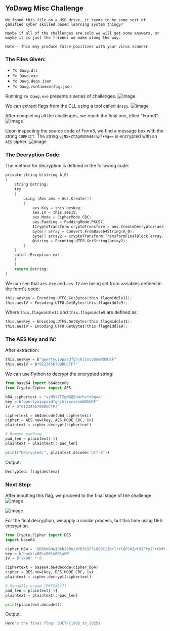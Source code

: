 ## YoDawg Misc Challenge

```
We found this file on a USB drive, it seems to be some sort of gamified cyber skilled based learning system thingy?

Maybe if all of the challenges are sold we will get some answers, or maybe it is just the friends we make along the way.

Note - This may produce false positives with your virus scanner.
```

### The Files Given:

* `Yo Dawg.dll`
* `Yo Dawg.exe`
* `Yo Dawg.deps.json`
* `Yo Dawg.runtimeconfig.json`

Running `Yo Dawg.exe` presents a series of challenges.
![image](https://github.com/vmbx/writeups/blob/main/2025/DownUnderCTF%202025/misc/YoDawg/images/yo1.png)

We can extract flags from the DLL using a tool called `dnspy`.
![image](https://github.com/vmbx/writeups/blob/main/2025/DownUnderCTF%202025/misc/YoDawg/images/yo2.png)

After completing all the challenges, we reach the final one, titled "Form3".
![image](https://github.com/vmbx/writeups/blob/main/2025/DownUnderCTF%202025/misc/YoDawg/images/yo3.png)

Upon inspecting the source code of Form3, we find a message box with the string `C0RR3CT`. The string `vjN5+ZTZgMGQ9d4rhzf+9g==` is encrypted with an `AES` cipher.
![image](https://github.com/vmbx/writeups/blob/main/2025/DownUnderCTF%202025/misc/YoDawg/images/yo4.png)

### The Decryption Code:

The method for decryption is defined in the following code:

```c
private string b(string A_0)
{
    string @string;
    try
    {
        using (Aes aes = Aes.Create())
        {
            aes.Key = this.aesKey;
            aes.IV = this.aesIV;
            aes.Mode = CipherMode.CBC;
            aes.Padding = PaddingMode.PKCS7;
            ICryptoTransform cryptoTransform = aes.CreateDecryptor(aes.Key, aes.IV);
            byte[] array = Convert.FromBase64String(A_0);
            byte[] array2 = cryptoTransform.TransformFinalBlock(array, 0, array.Length);
            @string = Encoding.UTF8.GetString(array2);
        }
    }
    catch (Exception ex)
    {
    }
    return @string;
}
```

We can see that `aes.Key` and `aes.IV` are being set from variables defined in the form's code:

```c
this.aesKey = Encoding.UTF8.GetBytes(this.flagmiddle11);
this.aesIV = Encoding.UTF8.GetBytes(this.flagmiddle9);
```

Where `this.flagmiddle11` and `this.flagmiddle9` are defined as:

```c
this.aesKey = Encoding.UTF8.GetBytes(this.flagmiddle11);
this.aesIV = Encoding.UTF8.GetBytes(this.flagmiddle9);
```

### The AES Key and IV:

After extraction:

```c
this.aesKey = b"qwertyuiopasdfghjklzxcvbnmNOSURF"
this.aesIV = b"0123456789DUCTF!"
```

We can use Python to decrypt the encrypted string:

```python
from base64 import b64decode
from Crypto.Cipher import AES

b64_ciphertext = "vjN5+ZTZgMGQ9d4rhzf+9g=="
key = b"qwertyuiopasdfghjklzxcvbnmNOSURF"
iv = b"0123456789DUCTF!" 

ciphertext = b64decode(b64_ciphertext)
cipher = AES.new(key, AES.MODE_CBC, iv)
plaintext = cipher.decrypt(ciphertext)

# Remove padding
pad_len = plaintext[-1]
plaintext = plaintext[:-pad_len]

print("Decrypted:", plaintext.decode('utf-8'))
```

Output:

```python
Decrypted: flag{des4eva}
```

### Next Step:

After inputting this flag, we proceed to the final stage of the challenge.
![image](https://github.com/vmbx/writeups/blob/main/2025/DownUnderCTF%202025/misc/YoDawg/images/yo5.png)

![image](https://github.com/vmbx/writeups/blob/main/2025/DownUnderCTF%202025/misc/YoDawg/images/yo6.png)

For the final decryption, we apply a similar process, but this time using DES encryption.

```python
from Crypto.Cipher import DES
import base64

cipher_b64 = 'UDR6b0HwIOkbJ90U/dYB3iSF5iQ50Ci1b+T+YCQPJA3pl9IFtyJFrCWfB1szPlKy5EdvDb029rZ7w2gUAcSJiQ=='
key = b'hack\x00\x00\x00\x00'
iv = b'\x00' * 8

ciphertext = base64.b64decode(cipher_b64)
cipher = DES.new(key, DES.MODE_CBC, iv)
plaintext = cipher.decrypt(ciphertext)

# Manually unpad (PKCS#5/7)
pad_len = plaintext[-1]
plaintext = plaintext[:-pad_len]

print(plaintext.decode())
```

Output:

```python
Here's the final flag: DUCTF{1995_to_2025}
```
